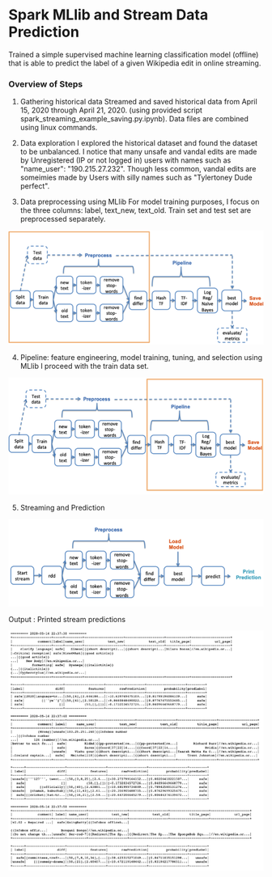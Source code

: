 # Spark MLlib and Stream Data Prediction  

Trained a simple supervised machine learning classification model (offline) that is able to predict the label of a given Wikipedia edit in online streaming.

### Overview of Steps

1.	Gathering historical data 
Streamed and saved historical data from April 15, 2020 through April 21, 2020. (using provided script spark_streaming_example_saving.py.ipynb). Data files are combined using linux commands. 

2.	Data exploration 
I explored the historical dataset and found the dataset to be unbalanced. I notice that many unsafe and vandal edits are made by Unregistered (IP or not logged in) users with names such as "name_user": "190.215.27.232". Though less common, vandal edits are someimies  made by Users with silly names such as "Tylertoney Dude perfect". 

3.	Data preprocessing using MLlib 
For model training purposes, I focus on the three columns: label, text_new, text_old. Train set and test set are preprocessed separately. 

<img src="https://github.com/Finterly/Wiki-Edit-Prediction-PySpark/blob/master/preprocess1.png">


4.	Pipeline: feature engineering, model training, tuning, and selection using MLlib
I proceed with the train data set. 

<img src="https://github.com/Finterly/Wiki-Edit-Prediction-PySpark/blob/master/pipeline1.png">


5.	Streaming and Prediction
<img src="https://github.com/Finterly/Wiki-Edit-Prediction-PySpark/blob/master/prediction.png">


Output : Printed stream predictions

<img src="https://github.com/Finterly/Wiki-Edit-Prediction-PySpark/blob/master/stream.png">

